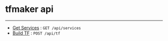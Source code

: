 # tfmaker api
****

* [Get Services](route/GetServices.md) : `GET /api/services`
* [Build TF](route/BuildTF.md) : `POST /api/tf`